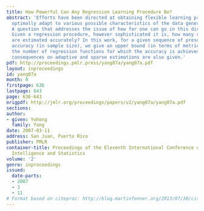 ```yaml
---
title: How Powerful Can Any Regression Learning Procedure Be?
abstract: 'Efforts have been directed at obtaining flexible learning procedures that
  optimally adapt to various possible characteristics of the data generating mechanism.
  A question that addresses the issue of how far one can go in this direction is:
  Given a regression procedure, however sophisticated it is, how many regression functions
  are estimated accurately? In this work, for a given sequence of prescribed estimation
  accuracy (in sample size), we give an upper bound (in terms of metric entropy) on
  the number of regression functions for which the accuracy is achieved. Interesting
  consequences on adaptive and sparse estimations are also given.'
pdf: http://proceedings.pmlr.press/yang07a/yang07a.pdf
layout: inproceedings
id: yang07a
month: 0
firstpage: 636
lastpage: 643
page: 636-643
origpdf: http://jmlr.org/proceedings/papers/v2/yang07a/yang07a.pdf
sections: 
author:
- given: Yuhong
  family: Yang
date: 2007-03-11
address: San Juan, Puerto Rico
publisher: PMLR
container-title: Proceedings of the Eleventh International Conference on Artificial
  Intelligence and Statistics
volume: '2'
genre: inproceedings
issued:
  date-parts:
  - 2007
  - 3
  - 11
# Format based on citeproc: http://blog.martinfenner.org/2013/07/30/citeproc-yaml-for-bibliographies/
---
```

